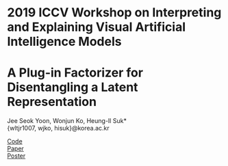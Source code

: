# 2019 ICCV Workshop on Interpreting and Explaining Visual Artificial Intelligence Models    

# A Plug-in Factorizer for Disentangling a Latent Representation
Jee Seok Yoon, Wonjun Ko, Heung-Il Suk*    
{wltjr1007, wjko, hisuk}@korea.ac.kr

[Code](https://github.com/wltjr1007/FDEN)    
[Paper](https://koreaoffice-my.sharepoint.com/:f:/g/personal/wltjr1007_korea_edu/EihUWRNs9O9CmDcrN5aNiMkBe-HzTiRQDQtWn-fGqdB-Vw?e=ejCH9N)    
[Poster](https://koreaoffice-my.sharepoint.com/:f:/g/personal/wltjr1007_korea_edu/Em6wcg3UUM5OtKLC3UODvuEBcOASmx1CHQ2Vf4skAkyv3Q?e=u69ekE)    
